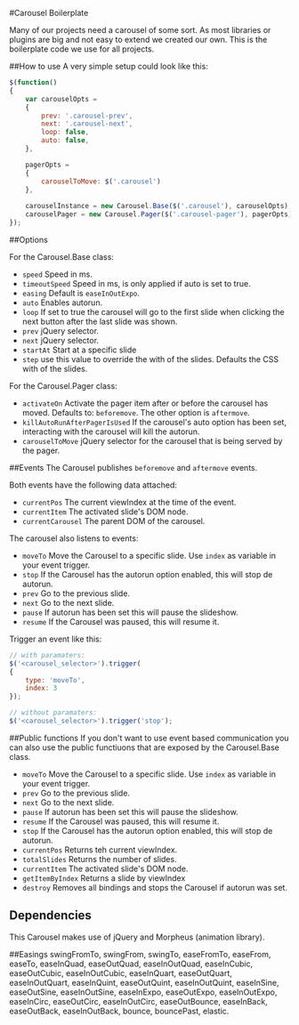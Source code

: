 #Carousel Boilerplate

Many of our projects need a carousel of some sort.
As most libraries or plugins are big and not easy to extend we created our own.
This is the boilerplate code we use for all projects.

##How to use
A very simple setup could look like this:

```javascript
$(function()
{
    var carouselOpts = 
    {
        prev: '.carousel-prev',
        next: '.carousel-next', 
        loop: false, 
        auto: false,
    },

    pagerOpts = 
    {
        carouselToMove: $('.carousel')
    },
    
    carouselInstance = new Carousel.Base($('.carousel'), carouselOpts),
    carouselPager = new Carousel.Pager($('.carousel-pager'), pagerOpts);
});
```

##Options

For the Carousel.Base class:
* `speed` Speed in ms.
* `timeoutSpeed` Speed in ms, is only applied if auto is set to true.
* `easing` Default is `easeInOutExpo`.
* `auto` Enables autorun.
* `loop` If set to true the carousel will go to the first slide when clicking the next button after the last slide was shown.
* `prev` jQuery selector.
* `next` jQuery selector.
* `startAt` Start at a specific slide
* `step` use this value to override the with of the slides. Defaults the CSS with of the slides.

For the Carousel.Pager class:
* `activateOn` Activate the pager item after or before the carousel has moved. Defaults to: `beforemove`. The other option is `aftermove`.
* `killAutoRunAfterPagerIsUsed` If the carousel's auto option has been set, interacting with the carousel will kill the autorun.
* `carouselToMove` jQuery selector for the carousel that is being served by the pager.

##Events
The Carousel publishes `beforemove` and `aftermove` events. 

Both events have the following data attached: 

* `currentPos` The current viewIndex at the time of the event.
* `currentItem` The activated slide's DOM node.
* `currentCarousel` The parent DOM of the carousel.

The carousel also listens to events: 
* `moveTo` Move the Carousel to a specific slide. Use `index` as variable in your event trigger.
* `stop` If the Carousel has the autorun option enabled, this will stop de autorun.
* `prev` Go to the previous slide.
* `next` Go to the next slide.
* `pause` If autorun has been set this will pause the slideshow.
* `resume` If the Carousel was paused, this will resume it.

Trigger an event like this:

```javascript
// with paramaters:
$('<carousel_selector>').trigger(
{
	type: 'moveTo',
	index: 3
});

// without paramaters:
$('<carousel_selector>').trigger('stop');
```

##Public functions
If you don't want to use event based communication you can also use the public functiuons that are exposed by the Carousel.Base class.

* `moveTo` Move the Carousel to a specific slide. Use `index` as variable in your event trigger.
* `prev` Go to the previous slide.
* `next` Go to the next slide.
* `pause` If autorun has been set this will pause the slideshow.
* `resume` If the Carousel was paused, this will resume it.
* `stop` If the Carousel has the autorun option enabled, this will stop de autorun.
* `currentPos` Returns teh current viewIndex.
* `totalSlides` Returns the number of slides.
* `currentItem` The activated slide's DOM node.
* `getItemByIndex` Returns a slide by viewIndex
* `destroy` Removes all bindings and stops the Carousel if autorun was set.

## Dependencies
This Carousel makes use of jQuery and Morpheus (animation library).

##Easings
swingFromTo,
swingFrom,
swingTo,
easeFromTo,
easeFrom,
easeTo,
easeInQuad,
easeOutQuad,
easeInOutQuad,
easeInCubic,
easeOutCubic,
easeInOutCubic,
easeInQuart,
easeOutQuart,
easeInOutQuart,
easeInQuint,
easeOutQuint,
easeInOutQuint,
easeInSine,
easeOutSine,
easeInOutSine,
easeInExpo,
easeOutExpo,
easeInOutExpo,
easeInCirc,
easeOutCirc,
easeInOutCirc,
easeOutBounce,
easeInBack,
easeOutBack,
easeInOutBack,
bounce,
bouncePast,
elastic.